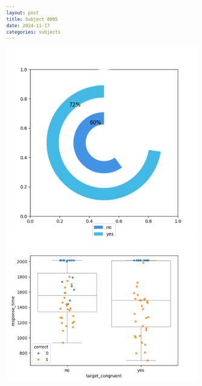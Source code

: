 ```yaml
---
layout: post
title: Subject 8005
date: 2024-11-17
categories: subjects
---
```


![](data/8005/run-2/8005_accuracy_target_congruence.png)
![](data/8005/run-2/8005_rt_congruence.png)
